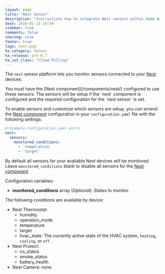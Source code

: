 ```yaml
---
layout: page
title: "Nest Sensor"
description: "Instructions how to integrate Nest sensors within Home Assistant."
date: 2016-01-13 19:59
sidebar: true
comments: false
sharing: true
footer: true
logo: nest.png
ha_category: Sensor
ha_release: pre 0.7
ha_iot_class: "Cloud Polling"
---
```



The `nest` sensor platform lets you monitor sensors connected to your [Nest](https://nest.com) devices.

<p class='note'>
You must have the [Nest component](/components/nest/) configured to use these sensors. The sensors will be setup if the `nest` component is configured and the required configuration for the `nest sensor` is set.
</p>

To enable sensors and customize which sensors are setup, you can extend the [Nest component](/components/nest/) configuration in your `configuration.yaml` file with the following settings:
```yaml
# Example configuration.yaml entry
nest:
  sensors:
    monitored_conditions:
      - 'temperature'
      - 'target'
```

By default all sensors for your available Nest devices will be monitored. Leave `monitored_conditions` blank to disable all sensors for the [Nest component](/components/nest/).

Configuration variables:

- **monitored_conditions** array (*Optional*): States to monitor.

The following conditions are available by device:

- Nest Thermostat:
  - humidity
  - operation\_mode
  - temperature
  - target
  - hvac\_state: The currently active state of the HVAC system, `heating`, `cooling`, or `off`.
- Nest Protect:
  - co\_status
  - smoke\_status
  - battery\_health
- Nest Camera: none

